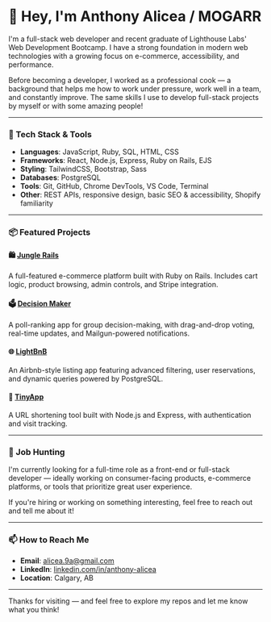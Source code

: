 # 👋 Hey, I'm Anthony Alicea / MOGARR

I'm a full-stack web developer and recent graduate of Lighthouse Labs' Web Development Bootcamp. I have a strong foundation in modern web technologies with a growing focus on e-commerce, accessibility, and performance.

Before becoming a developer, I worked as a professional cook — a background that helps me how to work under pressure, work well in a team, and constantly improve. The same skills I use to develop full-stack projects by myself or with some amazing people!

---

### 🔧 Tech Stack & Tools

- **Languages**: JavaScript, Ruby, SQL, HTML, CSS
- **Frameworks**: React, Node.js, Express, Ruby on Rails, EJS
- **Styling**: TailwindCSS, Bootstrap, Sass
- **Databases**: PostgreSQL
- **Tools**: Git, GitHub, Chrome DevTools, VS Code, Terminal
- **Other**: REST APIs, responsive design, basic SEO & accessibility, Shopify familiarity

---

### 📦 Featured Projects

#### 🛍️ [Jungle Rails](https://github.com/MOGARRR/jungle-rails)
A full-featured e-commerce platform built with Ruby on Rails. Includes cart logic, product browsing, admin controls, and Stripe integration.

#### 🗳️ [Decision Maker](https://github.com/Amga20d/decision-maker)
A poll-ranking app for group decision-making, with drag-and-drop voting, real-time updates, and Mailgun-powered notifications.

#### 🌐 [LightBnB](https://github.com/MOGARRR/LightBnB)
An Airbnb-style listing app featuring advanced filtering, user reservations, and dynamic queries powered by PostgreSQL.

#### 🔗 [TinyApp](https://github.com/MOGARRR/tinyapp)
A URL shortening tool built with Node.js and Express, with authentication and visit tracking.

---

### 💼 Job Hunting

I'm currently looking for a full-time role as a front-end or full-stack developer — ideally working on consumer-facing products, e-commerce platforms, or tools that prioritize great user experience.

If you're hiring or working on something interesting, feel free to reach out and tell me about it!

---

### 📫 How to Reach Me

- **Email**: alicea.9a@gmail.com  
- **LinkedIn**: [linkedin.com/in/anthony-alicea](https://www.linkedin.com/in/anthony-alicea)  
- **Location**: Calgary, AB
---

Thanks for visiting — and feel free to explore my repos and let me know what you think!

<!---
MOGARRR/MOGARRR is a ✨ special ✨ repository because its `README.md` (this file) appears on your GitHub profile.
You can click the Preview link to take a look at your changes.
--->
